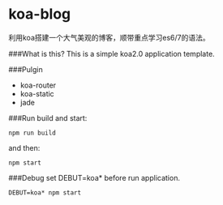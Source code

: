# koa-blog
利用koa搭建一个大气美观的博客，顺带重点学习es6/7的语法。


###What is this?
This is a simple koa2.0 application template.

###Pulgin
- koa-router
- koa-static
- jade

###Run
build and start: 
```
npm run build
```
and then:
```
npm start
```



###Debug
set DEBUT=koa* before run application.
```linux
DEBUT=koa* npm start
```